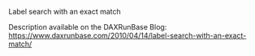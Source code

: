 Label search with an exact match

Description available on the DAXRunBase Blog:
https://www.daxrunbase.com/2010/04/14/label-search-with-an-exact-match/
